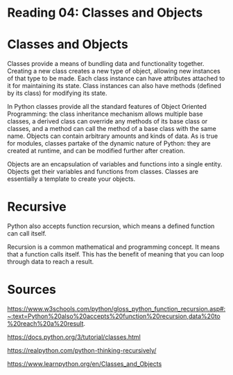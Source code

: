 # Reading 04: Classes and Objects

# Classes and Objects

Classes provide a means of bundling data and functionality together. Creating a new class creates a new type of object, allowing new instances of that type to be made. Each class instance can have attributes attached to it for maintaining its state. Class instances can also have methods (defined by its class) for modifying its state.

In Python classes provide all the standard features of Object Oriented Programming: the class inheritance mechanism allows multiple base classes, a derived class can override any methods of its base class or classes, and a method can call the method of a base class with the same name. Objects can contain arbitrary amounts and kinds of data. As is true for modules, classes partake of the dynamic nature of Python: they are created at runtime, and can be modified further after creation.

Objects are an encapsulation of variables and functions into a single entity. Objects get their variables and functions from classes. Classes are essentially a template to create your objects.

# Recursive 

Python also accepts function recursion, which means a defined function can call itself.

Recursion is a common mathematical and programming concept. It means that a function calls itself. This has the benefit of meaning that you can loop through data to reach a result.

# Sources

https://www.w3schools.com/python/gloss_python_function_recursion.asp#:~:text=Python%20also%20accepts%20function%20recursion,data%20to%20reach%20a%20result.

https://docs.python.org/3/tutorial/classes.html

https://realpython.com/python-thinking-recursively/

https://www.learnpython.org/en/Classes_and_Objects



